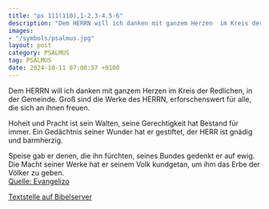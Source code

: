 ```yaml
---
title: "ps 111(110),1-2.3-4.5-6"
description: "Dem HERRN will ich danken mit ganzem Herzen  im Kreis der Redlichen, in der Gemeinde. Groß sind die Werke des HERRN,  erforschenswert für alle, die sich an ihnen freuen.  Hoheit und Pracht ist sein Walten,  seine Gerechtigkeit hat Bestand für immer. Ein Gedächtnis seiner Wunde...."
images:
- "/symbols/psalmus.jpg"
layout: post
category: PSALMUS
tag: PSALMUS
date: 2024-10-11 07:00:57 +0100
---
```

Dem HERRN will ich danken mit ganzem Herzen 
im Kreis der Redlichen, in der Gemeinde.
Groß sind die Werke des HERRN, 
erforschenswert für alle, die sich an ihnen freuen.

Hoheit und Pracht ist sein Walten, 
seine Gerechtigkeit hat Bestand für immer.
Ein Gedächtnis seiner Wunder hat er gestiftet, 
der HERR ist gnädig und barmherzig.<!--more-->

Speise gab er denen, die ihn fürchten, 
seines Bundes gedenkt er auf ewig.
Die Macht seiner Werke hat er seinem Volk kundgetan, 
um ihm das Erbe der Völker zu geben.<br>
[Quelle: Evangelizo](https://evangeliumtagfuertag.org/DE/gospel)

[Textstelle auf Bibelserver](https://www.bibleserver.com/EU/ps111(110),1-2.3-4.5-6)
